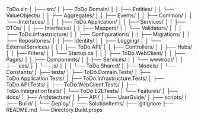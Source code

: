 ToDo.sln
│
├── src/
│   ├── ToDo.Domain/
│   │   ├── Entities/
│   │   ├── ValueObjects/
│   │   ├── Aggregates/
│   │   ├── Events/
│   │   ├── Common/
│   │   └── Interfaces/
│   │
│   ├── ToDo.Application/
│   │   ├── Services/
│   │   ├── DTOs/
│   │   ├── Interfaces/
│   │   ├── Mappers/
│   │   └── Validators/
│   │
│   ├── ToDo.Infrastructure/
│   │   ├── Configurations/
│   │   ├── Migrations/
│   │   ├── Repositories/
│   │   ├── Identity/
│   │   ├── Logging/
│   │   └── ExternalServices/
│   │
│   ├── ToDo.API/
│   │   ├── Controllers/
│   │   ├── Hubs/
│   │   ├── Filters/
│   │   └── Startup.cs
│   │
│   ├── ToDo.WebClient/
│   │   ├── Pages/
│   │   ├── Components/
│   │   ├── Services/
│   │   └── wwwroot/
│   │       ├── css/
│   │       └── js/
│   │
│   └── ToDo.Shared/
│       ├── Models/
│       └── Constants/
│
├── tests/
│   ├── ToDo.Domain.Tests/
│   ├── ToDo.Application.Tests/
│   ├── ToDo.Infrastructure.Tests/
│   ├── ToDo.API.Tests/
│   ├── ToDo.WebClient.Tests/
│   ├── ToDo.IntegrationTests/
│   └── ToDo.E2ETests/
│       └── Features/
│
├── docs/
│   ├── Architecture/
│   ├── API/
│   └── UserGuide/
│
├── scripts/
│   ├── Build/
│   └── Deploy/
│
└── SolutionItems/
    ├── .gitignore
    ├── README.md
    └── Directory.Build.props